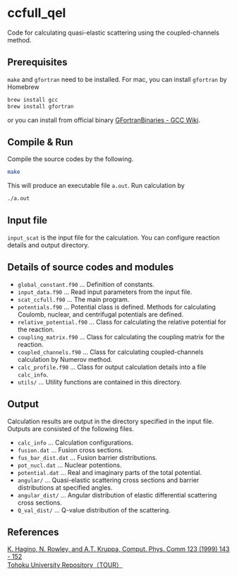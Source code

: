 # ccfull_qel
Code for calculating quasi-elastic scattering using the coupled-channels method.

## Prerequisites
`make` and `gfortran` need to be installed.
For mac, you can install `gfortran` by Homebrew
```bash
brew install gcc
brew install gfortran
```
or you can install from official binary [GFortranBinaries - GCC Wiki](https://gcc.gnu.org/wiki/GFortranBinaries).


## Compile & Run
Compile the source codes by the following.
```bash
make
```
This will produce an executable file `a.out`. Run calculation by
```bash
./a.out
```

## Input file
`input_scat` is the input file for the calculation. You can configure reaction details and output directory.

## Details of source codes and modules
* `global_constant.f90` ... Definition of constants.
* `input_data.f90` ... Read input parameters from the input file.
* `scat_ccfull.f90` ... The main program.
* `potentials.f90` ... Potential class is defined. Methods for calculating Coulomb, nuclear, and centrifugal potentials are defined.
* `relative_potential.f90` ... Class for calculating the relative potential for the reaction.
* `coupling_matrix.f90` ... Class for calculating the coupling matrix for the reaction.
* `coupled_channels.f90` ... Class for calculating coupled-channels calculation by Numerov method. 
* `calc_profile.f90` ... Class for output calculation details into a file `calc_info`.
* `utils/` ... Utility functions are contained in this directory.

## Output
Calculation results are output in the directory specified in the input file. 
Outputs are consisted of the following files.
* `calc_info` ... Calculation configurations.
* `fusion.dat` ... Fusion cross sections.
* `fus_bar_dist.dat` ... Fusion barrier distributions.
* `pot_nucl.dat` ... Nuclear potentions.
* `potential.dat` ... Real and imaginary parts of the total potential.
* `angular/` ... Quasi-elastic scattering cross sections and barrier distributions at specified angles.
* `angular_dist/` ... Angular distribution of elastic differential scattering cross sections.
* `Q_val_dist/` ... Q-value distribution of the scattering.

## References
[K. Hagino, N. Rowley, and A.T. Kruppa, Comput. Phys. Comm 123 (1999) 143 - 152](http://www.nucl.phys.tohoku.ac.jp/~hagino/ccfull.pdf)  
[Tohoku University Repository（TOUR）](https://tohoku.repo.nii.ac.jp/?action=pages_view_main&active_action=repository_view_main_item_detail&item_id=70405&item_no=1&page_id=33&block_id=38)
